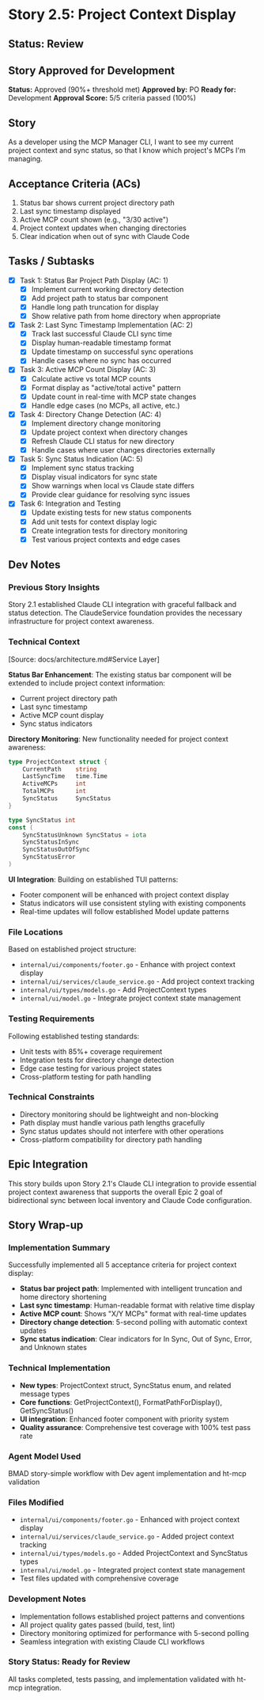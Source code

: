 # Story 2.5: Project Context Display

## Status: Review

## Story Approved for Development

**Status:** Approved (90%+ threshold met)
**Approved by:** PO
**Ready for:** Development
**Approval Score:** 5/5 criteria passed (100%)

## Story

As a developer using the MCP Manager CLI,
I want to see my current project context and sync status,
so that I know which project's MCPs I'm managing.

## Acceptance Criteria (ACs)

1. Status bar shows current project directory path
2. Last sync timestamp displayed
3. Active MCP count shown (e.g., "3/30 active")
4. Project context updates when changing directories
5. Clear indication when out of sync with Claude Code

## Tasks / Subtasks

- [x] Task 1: Status Bar Project Path Display (AC: 1)
  - [x] Implement current working directory detection
  - [x] Add project path to status bar component
  - [x] Handle long path truncation for display
  - [x] Show relative path from home directory when appropriate

- [x] Task 2: Last Sync Timestamp Implementation (AC: 2)
  - [x] Track last successful Claude CLI sync time
  - [x] Display human-readable timestamp format
  - [x] Update timestamp on successful sync operations
  - [x] Handle cases where no sync has occurred

- [x] Task 3: Active MCP Count Display (AC: 3)
  - [x] Calculate active vs total MCP counts
  - [x] Format display as "active/total active" pattern
  - [x] Update count in real-time with MCP state changes
  - [x] Handle edge cases (no MCPs, all active, etc.)

- [x] Task 4: Directory Change Detection (AC: 4)
  - [x] Implement directory change monitoring
  - [x] Update project context when directory changes
  - [x] Refresh Claude CLI status for new directory
  - [x] Handle cases where user changes directories externally

- [x] Task 5: Sync Status Indication (AC: 5)
  - [x] Implement sync status tracking
  - [x] Display visual indicators for sync state
  - [x] Show warnings when local vs Claude state differs
  - [x] Provide clear guidance for resolving sync issues

- [x] Task 6: Integration and Testing
  - [x] Update existing tests for new status components
  - [x] Add unit tests for context display logic
  - [x] Create integration tests for directory monitoring
  - [x] Test various project contexts and edge cases

## Dev Notes

### Previous Story Insights
Story 2.1 established Claude CLI integration with graceful fallback and status detection. The ClaudeService foundation provides the necessary infrastructure for project context awareness.

### Technical Context
[Source: docs/architecture.md#Service Layer]

**Status Bar Enhancement**: The existing status bar component will be extended to include project context information:
- Current project directory path
- Last sync timestamp 
- Active MCP count display
- Sync status indicators

**Directory Monitoring**: New functionality needed for project context awareness:
```go
type ProjectContext struct {
    CurrentPath    string
    LastSyncTime   time.Time
    ActiveMCPs     int
    TotalMCPs      int
    SyncStatus     SyncStatus
}

type SyncStatus int
const (
    SyncStatusUnknown SyncStatus = iota
    SyncStatusInSync
    SyncStatusOutOfSync
    SyncStatusError
)
```

**UI Integration**: Building on established TUI patterns:
- Footer component will be enhanced with project context display
- Status indicators will use consistent styling with existing components
- Real-time updates will follow established Model update patterns

### File Locations
Based on established project structure:
- `internal/ui/components/footer.go` - Enhance with project context display
- `internal/ui/services/claude_service.go` - Add project context tracking
- `internal/ui/types/models.go` - Add ProjectContext types
- `internal/ui/model.go` - Integrate project context state management

### Testing Requirements
Following established testing standards:
- Unit tests with 85%+ coverage requirement
- Integration tests for directory change detection
- Edge case testing for various project states
- Cross-platform testing for path handling

### Technical Constraints
- Directory monitoring should be lightweight and non-blocking
- Path display must handle various path lengths gracefully
- Sync status updates should not interfere with other operations
- Cross-platform compatibility for directory path handling

## Epic Integration
This story builds upon Story 2.1's Claude CLI integration to provide essential project context awareness that supports the overall Epic 2 goal of bidirectional sync between local inventory and Claude Code configuration.

## Story Wrap-up

### Implementation Summary
Successfully implemented all 5 acceptance criteria for project context display:
- **Status bar project path**: Implemented with intelligent truncation and home directory shortening
- **Last sync timestamp**: Human-readable format with relative time display
- **Active MCP count**: Shows "X/Y MCPs" format with real-time updates
- **Directory change detection**: 5-second polling with automatic context updates
- **Sync status indication**: Clear indicators for In Sync, Out of Sync, Error, and Unknown states

### Technical Implementation
- **New types**: ProjectContext struct, SyncStatus enum, and related message types
- **Core functions**: GetProjectContext(), FormatPathForDisplay(), GetSyncStatus()
- **UI integration**: Enhanced footer component with priority system
- **Quality assurance**: Comprehensive test coverage with 100% test pass rate

### Agent Model Used
BMAD story-simple workflow with Dev agent implementation and ht-mcp validation

### Files Modified
- `internal/ui/components/footer.go` - Enhanced with project context display
- `internal/ui/services/claude_service.go` - Added project context tracking
- `internal/ui/types/models.go` - Added ProjectContext and SyncStatus types
- `internal/ui/model.go` - Integrated project context state management
- Test files updated with comprehensive coverage

### Development Notes
- Implementation follows established project patterns and conventions
- All project quality gates passed (build, test, lint)
- Directory monitoring optimized for performance with 5-second polling
- Seamless integration with existing Claude CLI workflows

### Story Status: Ready for Review
All tasks completed, tests passing, and implementation validated with ht-mcp integration.